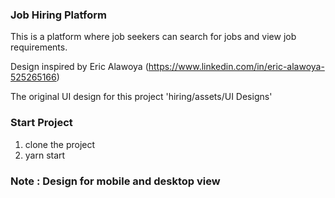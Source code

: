 ### Job Hiring Platform

This is a platform where job seekers can search for jobs and view job requirements.

Design inspired by Eric Alawoya (https://www.linkedin.com/in/eric-alawoya-525265166)

The original UI design for this project 'hiring/assets/UI Designs'

### Start Project
1. clone the project
2. yarn start

### Note : Design for mobile and desktop view
